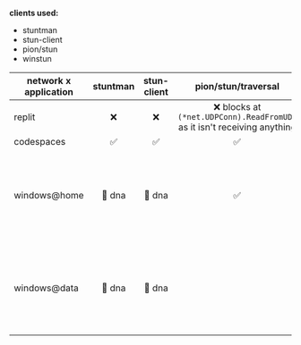 **clients used:**
- stuntman
- stun-client
- pion/stun
- winstun

| network x application | stuntman | stun-client |                           pion/stun/traversal                           | winstun | direct udp | nature                                                                        |
| --------------------- | :------: | :---------: | :---------------------------------------------------------------------: | ------- | :--------: | ----------------------------------------------------------------------------- |
| replit                |    ❌     |      ❌      | ❌ blocks at `(*net.UDPConn).ReadFromUDP` as it isn't receiving anything | 🚫 dna  |     ✅      |                                                                               |
| codespaces            |    ✅     |      ✅      |                                    ✅                                    | 🚫 dna  |     ❌      |                                                                               |
| windows@home          |  🚫 dna  |   🚫 dna    |                                    ✅                                    | ✅       |     ✅      | port preserved, independant mapping, port dependant filtering, no hairpinning |
| windows@data          |  🚫 dna  |   🚫 dna    |                                                                         | ✅       |     ❌      | random port, independant mapping, port dependant filtering, can hairpin       |
